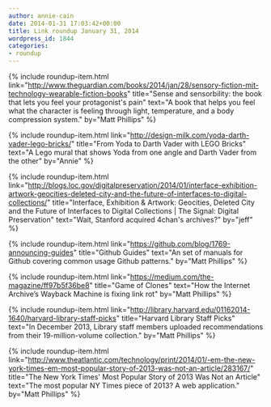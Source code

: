 ```yaml
---
author: annie-cain
date: 2014-01-31 17:03:42+00:00
title: Link roundup January 31, 2014
wordpress_id: 1844
categories:
- roundup
---
```


{% include roundup-item.html
  link="http://www.theguardian.com/books/2014/jan/28/sensory-fiction-mit-technology-wearable-fiction-books"
  title="Sense and sensorbility: the book that lets you feel your protagonist's pain"
  text="A book that helps you feel what the character is feeling through light, temperature, and a body compression system."
  by="Matt Phillips"
%}

{% include roundup-item.html
  link="http://design-milk.com/yoda-darth-vader-lego-bricks/"
  title="From Yoda to Darth Vader with LEGO Bricks"
  text="A Lego mural that shows Yoda from one angle and Darth Vader from the other"
  by="Annie"
%}

{% include roundup-item.html
  link="http://blogs.loc.gov/digitalpreservation/2014/01/interface-exhibition-artwork-geocities-deleted-city-and-the-future-of-interfaces-to-digital-collections/"
  title="Interface, Exhibition & Artwork: Geocities, Deleted City and the Future of Interfaces to Digital Collections | The Signal: Digital Preservation"
  text="Wait, Stanford acquired 4chan's archives?"
  by="jeff"
%}

{% include roundup-item.html
  link="https://github.com/blog/1769-announcing-guides"
  title="Github Guides"
  text="An set of manuals for Github covering common usage Github patterns."
  by="Matt Phillips"
%}

{% include roundup-item.html
  link="https://medium.com/the-magazine/ff97b5f36be8"
  title="Game of Clones"
  text="How the Internet Archive’s Wayback Machine is fixing link rot"
  by="Matt Phillips"
%}

{% include roundup-item.html
  link="http://library.harvard.edu/01162014-1640/harvard-library-staff-picks"
  title="Harvard Library Staff Picks"
  text="In December 2013, Library staff members uploaded recommendations from their 19-million-volume collection."
  by="Matt Phillips"
%}

{% include roundup-item.html
  link="http://www.theatlantic.com/technology/print/2014/01/-em-the-new-york-times-em-most-popular-story-of-2013-was-not-an-article/283167/"
  title="The New York Times' Most Popular Story of 2013 Was Not an Article"
  text="The most popular NY Times piece of 2013? A web application."
  by="Matt Phillips"
%}
